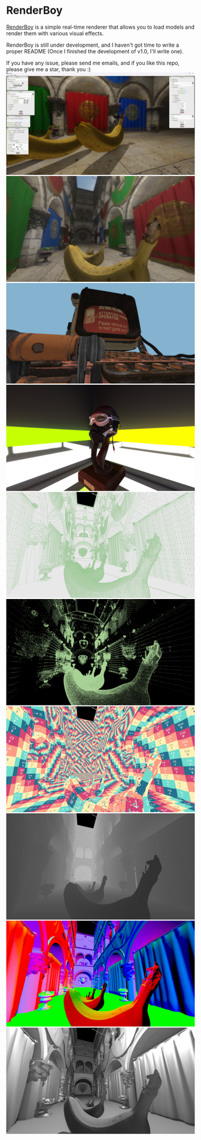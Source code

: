 # RenderBoy
[RenderBoy](https://github.com/LittleNate-Dev/RenderBoy) is a simple real-time renderer that allows you to load models and render them with various visual effects.

RenderBoy is still under development, and I haven't got time to write a proper README (Once I finished the development of v1.0, I'll write one).

If you have any issue, please send me emails, and if you like this repo, please give me a star, thank you :)
![IMG](https://github.com/LittleNate-Dev/RenderBoy/blob/master/Images/Screenshot_1.png)
![IMG](https://github.com/LittleNate-Dev/RenderBoy/blob/master/Images/Screenshot_2.png)
![IMG](https://github.com/LittleNate-Dev/RenderBoy/blob/master/Images/Screenshot_3.png)
![IMG](https://github.com/LittleNate-Dev/RenderBoy/blob/master/Images/Screenshot_4.png)
![IMG](https://github.com/LittleNate-Dev/RenderBoy/blob/master/Images/Screenshot_5.png)
![IMG](https://github.com/LittleNate-Dev/RenderBoy/blob/master/Images/Screenshot_6.png)
![IMG](https://github.com/LittleNate-Dev/RenderBoy/blob/master/Images/Screenshot_7.png)
![IMG](https://github.com/LittleNate-Dev/RenderBoy/blob/master/Images/Screenshot_8.png)
![IMG](https://github.com/LittleNate-Dev/RenderBoy/blob/master/Images/Screenshot_9.png)
![IMG](https://github.com/LittleNate-Dev/RenderBoy/blob/master/Images/Screenshot_10.png)